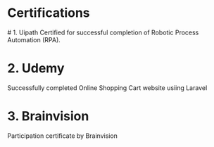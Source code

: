 <h1> Certifications</h1>
# 1. Uipath 
Certified for successful completion of Robotic Process Automation (RPA)</h4>.

# 2. Udemy 
Successfully completed Online Shopping Cart website usiing Laravel

# 3. Brainvision
Participation certificate by Brainvision
